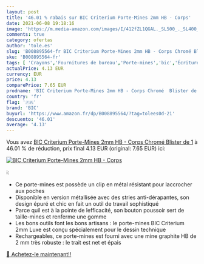 ```yaml
---
layout: post
title: '46.01 % rabais sur BIC Criterium Porte-Mines 2mm HB - Corps'
date: 2021-06-08 19:18:16
image: 'https://m.media-amazon.com/images/I/412fZL1QGAL._SL500_._SL400_.jpg'
comments: true
category: ofertas
author: 'tole.es'
slug: 'B008895564-fr BIC Criterium Porte-Mines 2mm HB - Corps Chromé Blister de 1'
sku: 'B008895564-fr'
tags: [ 'Crayons','Fournitures de bureau','Porte-mines','bic','Écriture', ]
actualPrice: 4.13 EUR
currency: EUR
price: 4.13
comparePrice: 7.65 EUR
prodname: 'BIC Criterium Porte-Mines 2mm HB - Corps Chromé  Blister de 1'
country: 'fr'
flag: '🇫🇷'
brand: 'BIC'
buyurl: 'https://www.amazon.fr/dp/B008895564/?tag=tolees0d-21'
descuento: '46.01'
average: '4.13'
---
```


Vous avez [BIC Criterium Porte-Mines 2mm HB - Corps Chromé  Blister de 1](https://www.amazon.fr/dp/B008895564/?tag=tolees0d-21)  à  46.01 % de réduction, prix final  4.13 EUR (original: 7.65 EUR) ici:

[![BIC Criterium Porte-Mines 2mm HB - Corps](https://m.media-amazon.com/images/I/412fZL1QGAL._SL500_._SL400_.jpg)](https://www.amazon.fr/dp/B008895564/?tag=tolees0d-21)

ℹ️:

- Ce porte-mines est possède un clip en métal résistant pour laccrocher aux poches
- Disponible en version métallisée avec des stries anti-dérapantes, son design épuré et chic en fait un outil de travail sophistiqué
- Parce quil est à la pointe de lefficacité, son bouton poussoir sert de taille-mines et renferme une gomme
- Les bons outils font les bons artisans : le porte-mines BIC Criterium 2mm Luxe est conçu spécialement pour le dessin technique
- Rechargeables, ce porte-mines est fourni avec une mine graphite HB de 2 mm très robuste : le trait est net et épais

[🛒 Achetez-le maintenant!!](https://www.amazon.fr/dp/B008895564/?tag=tolees0d-21)
